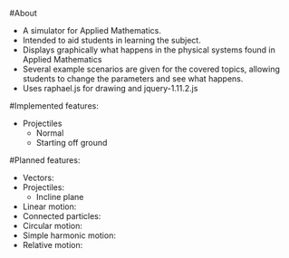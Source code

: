 #About
- A simulator for Applied Mathematics.
- Intended to aid students in learning the subject.
- Displays graphically what happens in the physical systems found in Applied Mathematics
- Several example scenarios are given for the covered topics, allowing students to change the parameters and see what happens.
- Uses raphael.js for drawing and jquery-1.11.2.js

#Implemented features:
- Projectiles
	- Normal
	- Starting off ground
		
#Planned features:
- Vectors:
- Projectiles:
	- Incline plane
- Linear motion:
- Connected particles:
- Circular motion:
- Simple harmonic motion:
- Relative motion:
